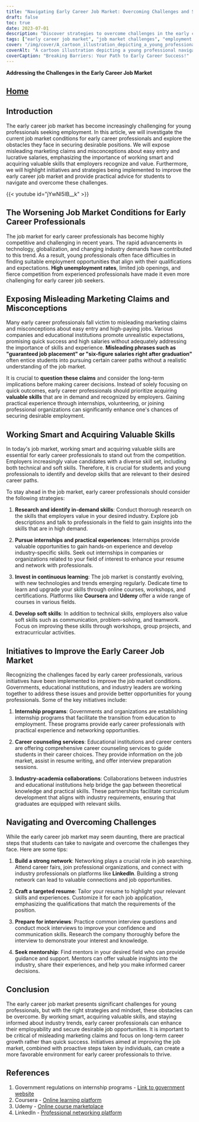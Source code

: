 ```yaml
---
title: "Navigating Early Career Job Market: Overcoming Challenges and Securing Opportunities"
draft: false
toc: true
date: 2023-07-01
description: "Discover strategies to overcome challenges in the early career job market, acquire valuable skills, and secure desirable opportunities for success."
tags: ["early career job market", "job market challenges", "employment obstacles", "working smart", "acquiring valuable skills", "misleading marketing claims", "practical advice for students", "improving job market", "government regulations", "high-demand skills", "internships", "continuous learning", "soft skills", "networking", "resume writing", "interview preparation", "mentorship", "navigating job market", "overcoming job market challenges", "securing job opportunities", "career growth", "industry-academia collaborations", "career counseling services", "professional organizations", "building a strong network", "customizing resumes", "job search strategies", "developing practical experience", "strategies for success", "professional development"]
cover: "/img/cover/A_cartoon_illustration_depicting_a_young_professional_navig.png"
coverAlt: "A cartoon illustration depicting a young professional navigating through a maze of challenges towards a bright future."
coverCaption: "Breaking Barriers: Your Path to Early Career Success!"
---
```


**Addressing the Challenges in the Early Career Job Market**

## [Home](/cyber-security-career-playbook-start/)

## Introduction

The early career job market has become increasingly challenging for young professionals seeking employment. In this article, we will investigate the current job market conditions for early career professionals and explore the obstacles they face in securing desirable positions. We will expose misleading marketing claims and misconceptions about easy entry and lucrative salaries, emphasizing the importance of working smart and acquiring valuable skills that employers recognize and value. Furthermore, we will highlight initiatives and strategies being implemented to improve the early career job market and provide practical advice for students to navigate and overcome these challenges.

{{< youtube id="jYwNI5IB__k" >}}

## The Worsening Job Market Conditions for Early Career Professionals

The job market for early career professionals has become highly competitive and challenging in recent years. The rapid advancements in technology, globalization, and changing industry demands have contributed to this trend. As a result, young professionals often face difficulties in finding suitable employment opportunities that align with their qualifications and expectations. **High unemployment rates**, limited job openings, and fierce competition from experienced professionals have made it even more challenging for early career job seekers.

## Exposing Misleading Marketing Claims and Misconceptions

Many early career professionals fall victim to misleading marketing claims and misconceptions about easy entry and high-paying jobs. Various companies and educational institutions promote unrealistic expectations, promising quick success and high salaries without adequately addressing the importance of skills and experience. **Misleading phrases such as "guaranteed job placement" or "six-figure salaries right after graduation"** often entice students into pursuing certain career paths without a realistic understanding of the job market.

It is crucial to **question these claims** and consider the long-term implications before making career decisions. Instead of solely focusing on quick outcomes, early career professionals should prioritize acquiring **valuable skills** that are in demand and recognized by employers. Gaining practical experience through internships, volunteering, or joining professional organizations can significantly enhance one's chances of securing desirable employment.

## Working Smart and Acquiring Valuable Skills

In today's job market, working smart and acquiring valuable skills are essential for early career professionals to stand out from the competition. Employers increasingly value candidates with a diverse skill set, including both technical and soft skills. Therefore, it is crucial for students and young professionals to identify and develop skills that are relevant to their desired career paths.

To stay ahead in the job market, early career professionals should consider the following strategies:

1. **Research and identify in-demand skills**: Conduct thorough research on the skills that employers value in your desired industry. Explore job descriptions and talk to professionals in the field to gain insights into the skills that are in high demand.

2. **Pursue internships and practical experiences**: Internships provide valuable opportunities to gain hands-on experience and develop industry-specific skills. Seek out internships in companies or organizations related to your field of interest to enhance your resume and network with professionals.

3. **Invest in continuous learning**: The job market is constantly evolving, with new technologies and trends emerging regularly. Dedicate time to learn and upgrade your skills through online courses, workshops, and certifications. Platforms like **Coursera** and **Udemy** offer a wide range of courses in various fields.

4. **Develop soft skills**: In addition to technical skills, employers also value soft skills such as communication, problem-solving, and teamwork. Focus on improving these skills through workshops, group projects, and extracurricular activities.

## Initiatives to Improve the Early Career Job Market

Recognizing the challenges faced by early career professionals, various initiatives have been implemented to improve the job market conditions. Governments, educational institutions, and industry leaders are working together to address these issues and provide better opportunities for young professionals. Some of the key initiatives include:

1. **Internship programs**: Governments and organizations are establishing internship programs that facilitate the transition from education to employment. These programs provide early career professionals with practical experience and networking opportunities.

2. **Career counseling services**: Educational institutions and career centers are offering comprehensive career counseling services to guide students in their career choices. They provide information on the job market, assist in resume writing, and offer interview preparation sessions.

3. **Industry-academia collaborations**: Collaborations between industries and educational institutions help bridge the gap between theoretical knowledge and practical skills. These partnerships facilitate curriculum development that aligns with industry requirements, ensuring that graduates are equipped with relevant skills.

## Navigating and Overcoming Challenges

While the early career job market may seem daunting, there are practical steps that students can take to navigate and overcome the challenges they face. Here are some tips:

1. **Build a strong network**: Networking plays a crucial role in job searching. Attend career fairs, join professional organizations, and connect with industry professionals on platforms like **LinkedIn**. Building a strong network can lead to valuable connections and job opportunities.

2. **Craft a targeted resume**: Tailor your resume to highlight your relevant skills and experiences. Customize it for each job application, emphasizing the qualifications that match the requirements of the position.

3. **Prepare for interviews**: Practice common interview questions and conduct mock interviews to improve your confidence and communication skills. Research the company thoroughly before the interview to demonstrate your interest and knowledge.

4. **Seek mentorship**: Find mentors in your desired field who can provide guidance and support. Mentors can offer valuable insights into the industry, share their experiences, and help you make informed career decisions.

## Conclusion

The early career job market presents significant challenges for young professionals, but with the right strategies and mindset, these obstacles can be overcome. By working smart, acquiring valuable skills, and staying informed about industry trends, early career professionals can enhance their employability and secure desirable job opportunities. It is important to be critical of misleading marketing claims and focus on long-term career growth rather than quick success. Initiatives aimed at improving the job market, combined with proactive steps taken by individuals, can create a more favorable environment for early career professionals to thrive.

## References

1. Government regulations on internship programs - [Link to government website](https://www.example.gov/internship-regulations)
2. Coursera - [Online learning platform](https://www.coursera.org)
3. Udemy - [Online course marketplace](https://www.udemy.com)
4. LinkedIn - [Professional networking platform](https://www.linkedin.com)
